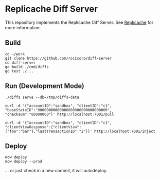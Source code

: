 # Replicache Diff Server

This repository implements the Replicache Diff Server. See [Replicache](https://github.com/rocicorp/replicache) for more information.

## Build

```
cd ~/work
git clone https://github.com/rocicorp/diff-server
cd diff-server
go build ./cmd/diffs
go test ./...
```

## Run (Development Mode)

```
./diffs serve --db=/tmp/diffs-data

curl -d '{"accountID":"sandbox", "clientID":"c1", "baseStateID":"00000000000000000000000000000000", "checksum":"00000000"}' http://localhost:7001/pull

curl -d '{"accountID":"sandbox", "clientID":"c1", "clientViewResponse":{"clientView":{"foo":"bar"},"lastTransactionID":"2"}}' http://localhost:7001/inject
```

## Deploy

```
now deploy
now deploy --prod
```

... or just check in a new commit, it will autodeploy.
